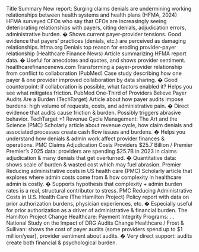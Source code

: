 Title
Summary
New report: Surging claims denials are undermining working relationships between health systems and health plans (HFMA, 2024)
HFMA surveyed CFOs who say that CFOs are increasingly seeing deteriorating relationships with payers, citing denials, adjudication errors, administrative burden. �
Shows current payer-provider tensions. Good evidence that payers’ practices (denials, etc.) are perceived as damaging relationships.
hfma.org
Denials top reason for eroding provider-payer relationship (Healthcare Finance News)
Article summarizing HFMA report data. �
Useful for anecdotes and quotes, and shows provider sentiment.
healthcarefinancenews.com
Transforming a payer-provider relationship from conflict to collaboration (PubMed)
Case study describing how one payer & one provider improved collaboration by data sharing. �
Good counterpoint: if collaboration is possible, what factors enabled it? Helps you see what mitigates friction.
PubMed
One-Third of Providers Believe Payer Audits Are a Burden (TechTarget)
Article about how payer audits impose burdens: high volume of requests, costs, and administrative pain. �
Direct evidence that audits cause friction & burden. Possibly triggers abrasive behavior.
TechTarget +1
Revenue Cycle Management: The Art and the Science (PMC)
Scholarly article about revenue cycle, how claim denials and associated processes create cash flow issues and burdens. �
Helps you understand how denials & admin work affect provider finances & operations.
PMC
Claims Adjudication Costs Providers $25.7 Billion / Premier
Premier’s 2025 data: providers are spending $25.7B in 2023 in claims adjudication & many denials that get overturned. �
Quantitative data: shows scale of burden & wasted cost which may fuel abrasion.
Premier
Reducing administrative costs in US health care (PMC)
Scholarly article that explores where admin costs come from & how complexity in healthcare admin is costly. �
Supports hypothesis that complexity + admin burden rates is a real, structural contributor to stress.
PMC
Reducing Administrative Costs in U.S. Health Care (The Hamilton Project)
Policy report with data on prior authorization burdens, physician experiences, etc. �
Especially useful for prior authorization as a driver of administrative & financial burden.
The Hamilton Project
Change Healthcare: Payment Integrity Programs: ... National Study on the Impact of DRG Audits
Change Healthcare / Frost & Sullivan: shows the cost of payer audits (some providers spend up to $1 million/year), provider sentiment about audits. �
Very direct support: audits create both financial & psychological burden.

